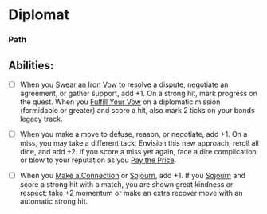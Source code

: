 # Diplomat
### Path


## Abilities:
- [ ] When you [Swear an Iron Vow](Swear_an_Iron_Vow.md) to resolve a dispute, negotiate an agreement, or gather support, add +1. On a strong hit, mark progress on the quest. When you [Fulfill Your Vow](Fulfill_Your_Vow.md) on a diplomatic mission (formidable or greater) and score a hit, also mark 2 ticks on your bonds legacy track.

- [ ] When you make a move to defuse, reason, or negotiate, add +1. On a miss, you may take a different tack. Envision this new approach, reroll all dice, and add +2. If you score a miss yet again, face a dire complication or blow to your reputation as you [Pay the Price](Pay_the_Price.md).

- [ ] When you [Make a Connection](Make_a_Connection.md) or [Sojourn](Sojourn.md), add +1. If you [Sojourn](Sojourn.md) and score a strong hit with a match, you are shown great kindness or respect; take +2 momentum or make an extra recover move with an automatic strong hit.

